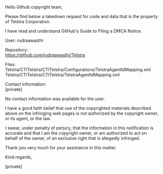 Hello Github copyright team,

Please find below a takedown request for code and data that is the property of Telstra Corporation.

I have read and understand GitHub's Guide to Filing a DMCA Notice.

User: rudraawasthi

Repository:  
https://github.com/rudraawasthi/Telstra

Files:  
Telstra/CTITelstra/CTITelstra/Configurations/TelstraAgentIdMapping.xml  
Telstra/CTITelstra/CTITelstra/TelstraAgentIdMapping.xml

Contact information:  
[private]

No contact information was available for the user.

I have a good faith belief that use of the copyrighted materials described above on the infringing web pages is not authorized by the copyright owner, or its agent, or the law.

I swear, under penalty of perjury, that the information in this notification is accurate and that I am the copyright owner, or am authorized to act on behalf of the owner, of an exclusive right that is allegedly infringed.

Thank you very much for your assistance in this matter.

Kind regards,

[private]
